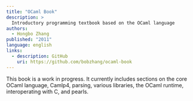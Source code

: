 ```yaml
---
title: "OCaml Book"
description: >
  Introductory programming textbook based on the OCaml language
authors:
  - Hongbo Zhang
published: "2011"
language: english
links:
  - description: GitHub
    uri: https://github.com/bobzhang/ocaml-book
---
```


This book is a work in progress. It currently includes sections on the
core OCaml language, Camlp4, parsing, various libraries, the OCaml
runtime, interoperating with C, and pearls.
